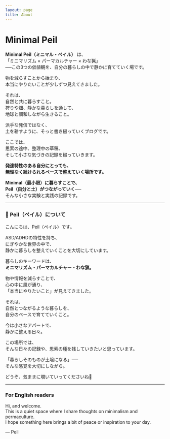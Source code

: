 ```yaml
---
layout: page
title: About
---
```


# Minimal Peil  

**Minimal Peil（ミニマル・ペイル）** は、  
「ミニマリズム × パーマカルチャー × わな猟」  
──この3つの価値観を、自分の暮らしの中で静かに育てていく場です。

物を減らすことから始まり、  
本当にやりたいことが少しずつ見えてきました。

それは、  
自然と共に暮らすこと。  
狩りや畑、静かな暮らしを通して、  
地球と調和しながら生きること。

派手な発信ではなく、  
土を耕すように、そっと書き綴っていくブログです。

ここでは、  
思索の途中、整理中の草稿、  
そして小さな気づきの記録を綴っていきます。

**発達特性のある自分にとっても、  
無理なく続けられるペースで整えていく場所です。**

**Minimal（最小限）に暮らすことで、  
Peil（自分と土）がつながっていく──**  
そんな小さな実験と実践の記録です。


---

### 👤 Peil（ペイル）について

こんにちは、Peil（ペイル）です。

ASD/ADHDの特性を持ち、  
にぎやかな世界の中で、  
静かに暮らしを整えていくことを大切にしています。

暮らしのキーワードは、  
**ミニマリズム・パーマカルチャー・わな猟。**

物や情報を減らすことで、  
心の中に風が通り、  
「本当にやりたいこと」が見えてきました。

それは、  
自然とつながるような暮らしを、  
自分のペースで育てていくこと。

今は小さなアパートで、  
静かに整える日々。

この場所では、  
そんな日々の記録や、思索の種を残していきたいと思っています。

「暮らしそのものが土壌になる」──  
そんな感覚を大切にしながら。

どうぞ、気ままに覗いていってくださいね🌿

---

### For English readers

Hi, and welcome.  
This is a quiet space where I share thoughts on minimalism and permaculture.  
I hope something here brings a bit of peace or inspiration to your day.

— Peil
